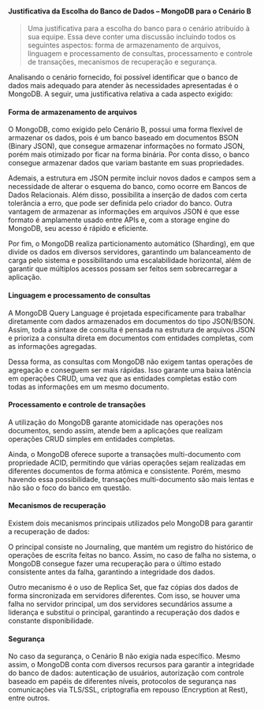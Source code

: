 #### Justificativa da Escolha do Banco de Dados – MongoDB para o Cenário B
> Uma justificativa para a escolha do banco para o cenário atribuído à sua equipe. Essa deve conter uma discussão incluindo todos os seguintes aspectos: forma de armazenamento de arquivos, linguagem e processamento de consultas, processamento e controle de transações, mecanismos de recuperação e segurança. 

Analisando o cenário fornecido, foi possível identificar que o banco de dados mais adequado para atender às necessidades apresentadas é o MongoDB. A seguir, uma justificativa relativa a cada aspecto exigido:

#### Forma de armazenamento de arquivos
O MongoDB, como exigido pelo Cenário B, possui uma forma flexível de armazenar os dados, pois é um banco baseado em documentos BSON (Binary JSON), que consegue armazenar informações no formato JSON, porém mais otimizado por ficar na forma binária. Por conta disso, o banco consegue armazenar dados que variam bastante em suas propriedades.

Ademais, a estrutura em JSON permite incluir novos dados e campos sem a necessidade de alterar o esquema do banco, como ocorre em Bancos de Dados Relacionais. Além disso, possibilita a inserção de dados com certa tolerância a erro, que pode ser definida pelo criador do banco. Outra vantagem de armazenar as informações em arquivos JSON é que esse formato é amplamente usado entre APIs e, com a storage engine do MongoDB, seu acesso é rápido e eficiente.

Por fim, o MongoDB realiza particionamento automático (Sharding), em que divide os dados em diversos servidores, garantindo um balanceamento de carga pelo sistema e possibilitando uma escalabilidade horizontal, além de garantir que múltiplos acessos possam ser feitos sem sobrecarregar a aplicação.

#### Linguagem e processamento de consultas
A MongoDB Query Language é projetada especificamente para trabalhar diretamente com dados armazenados em documentos do tipo JSON/BSON. Assim, toda a sintaxe de consulta é pensada na estrutura de arquivos JSON e prioriza a consulta direta em documentos com entidades completas, com as informações agregadas.

Dessa forma, as consultas com MongoDB não exigem tantas operações de agregação e conseguem ser mais rápidas. Isso garante uma baixa latência em operações CRUD, uma vez que as entidades completas estão com todas as informações em um mesmo documento.

#### Processamento e controle de transações
A utilização do MongoDB garante atomicidade nas operações nos documentos, sendo assim, atende bem a aplicações que realizam operações CRUD simples em entidades completas.

Ainda, o MongoDB oferece suporte a transações multi-documento com propriedade ACID, permitindo que várias operações sejam realizadas em diferentes documentos de forma atômica e consistente. Porém, mesmo havendo essa possibilidade, transações multi-documento são mais lentas e não são o foco do banco em questão.

#### Mecanismos de recuperação
Existem dois mecanismos principais utilizados pelo MongoDB para garantir a recuperação de dados:

O principal consiste no Journaling, que mantém um registro do histórico de operações de escrita feitas no banco. Assim, no caso de falha no sistema, o MongoDB consegue fazer uma recuperação para o último estado consistente antes da falha, garantindo a integridade dos dados.

Outro mecanismo é o uso de Replica Set, que faz cópias dos dados de forma sincronizada em servidores diferentes. Com isso, se houver uma falha no servidor principal, um dos servidores secundários assume a liderança e substitui o principal, garantindo a recuperação dos dados e constante disponibilidade.

#### Segurança
No caso da segurança, o Cenário B não exigia nada específico. Mesmo assim, o MongoDB conta com diversos recursos para garantir a integridade do banco de dados: autenticação de usuários, autorização com controle baseado em papéis de diferentes níveis, protocolos de segurança nas comunicações via TLS/SSL, criptografia em repouso (Encryption at Rest), entre outros.